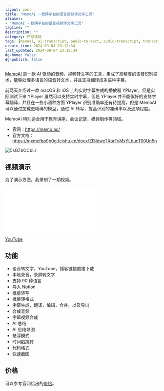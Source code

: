 ```yaml
---
layout: post
title: "MemoAI 一款跨平台的语音视频转文字工具"
aliases:
- "MemoAI 一款跨平台的语音视频转文字工具"
tagline: ""
description: ""
category: 产品体验
tags: [memoai, ai-transcript, audio-to-text, audio-transcript, transcript, subtitle, language-learning, ai, audio, ]
create_time: 2024-09-04 23:12:34
last_updated: 2024-09-04 23:12:34
dg-home: false
dg-publish: false
---
```


[MemoAI](https://github.com/Makememo/MemoAI) 是一款 AI 驱动的音频，视频转文字的工具，集成了高精度的语音识别技术，能够处理多语言的语音转文本，并且支持翻译成多语种字幕。

前两天介绍过一款 macOS 和 iOS 上的实时字幕生成的播放器 YPlayer，但是实际测试下来 YPlayer 虽然可以支持实时字幕，但是 YPlayer 并不能很好的支持字幕翻译，并且在一些小语种方面 YPlayer 识别准确率还有待提高，但是 MemoAI 可以通过加载更精确的模型，通过 AI 转写，提高识别的准确率以及通顺程度。

MemoAI 特别适合用于教育讲座，会议记录，媒体制作等领域。

- 官网：<https://memo.ac/>
- 官方文档：<https://mxmefbp9p0g.feishu.cn/docx/ZI3ldweTXorTvMxYLbucT00Un5n>

![5sGZbOCbLr](https://pic.einverne.info/images/5sGZbOCbLr.png)

## 视频演示
为了演示方便，我录制了一期视频。

<iframe src="//player.bilibili.com/player.html?isOutside=true&aid=113082563101475&bvid=BV1YjpTeREGs&cid=25743984325&p=1" scrolling="no" border="0" frameborder="no" framespacing="0" allowfullscreen="true"></iframe>

[YouTube](https://youtu.be/NnA8cmu5qT8)

## 功能

- 语音转文字，YouTube，播客链接直接下载
- 本地录音，录屏转文字
- 支持 90 种语言
- 导入 Notion
- 批量转写
- 批量转格式
- 字幕生成，翻译，编辑，合并，以及导出
- 合成音频
- 字幕视频合成
- AI 总结
- AI 思维导图
- 悬浮模式
- 时间戳跳转
- 代码格式
- 快速截图

## 价格

可以参考官网给出的[价格](https://memo.ac/zh/pricing)。
